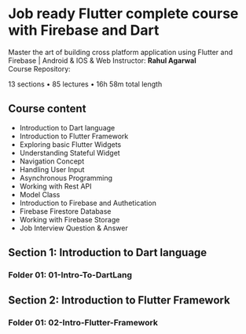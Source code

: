 # Job ready Flutter complete course with Firebase and Dart

Master the art of building cross platform application using Flutter and Firebase | Android & IOS & Web
Instructor: **Rahul Agarwal**  
Course Repository:

13 sections • 85 lectures • 16h 58m total length

## Course content

- Introduction to Dart language
- Introduction to Flutter Framework
- Exploring basic Flutter Widgets
- Understanding Stateful Widget
- Navigation Concept
- Handling User Input
- Asynchronous Programming
- Working with Rest API
- Model Class
- Introduction to Firebase and Authetication
- Firebase Firestore Database
- Working with Firebase Storage
- Job Interview Question & Answer

## Section 1: Introduction to Dart language

### Folder 01: 01-Intro-To-DartLang

## Section 2: Introduction to Flutter Framework

### Folder 01: 02-Intro-Flutter-Framework
